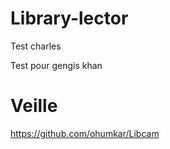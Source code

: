 # Library-lector

Test charles 

Test pour gengis khan

# Veille
https://github.com/ohumkar/Libcam

